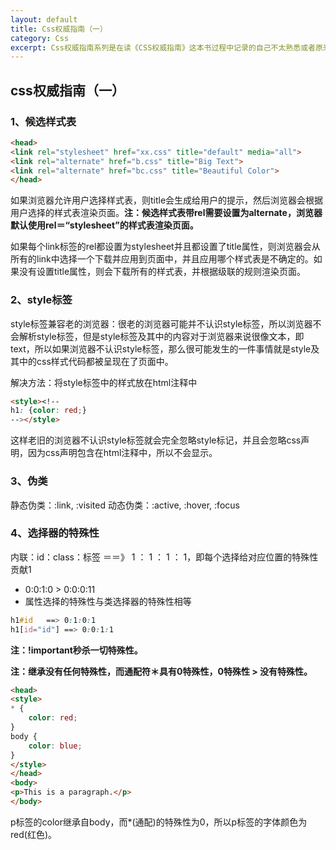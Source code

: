 ```yaml
---
layout: default
title: Css权威指南（一）
category: Css
excerpt: Css权威指南系列是在读《CSS权威指南》这本书过程中记录的自己不太熟悉或者原来不会的知识点。
---
```


<h2>css权威指南（一）</h2>

<h3>1、候选样式表</h3>

```html
<head>
<link rel="stylesheet" href="xx.css" title="default" media="all">
<link rel="alternate" href="b.css" title="Big Text">
<link rel="alternate" href="bc.css" title="Beautiful Color">
</head>
```
如果浏览器允许用户选择样式表，则title会生成给用户的提示，然后浏览器会根据用户选择的样式表渲染页面。**注：候选样式表带rel需要设置为alternate，浏览器默认使用rel＝“stylesheet”的样式表渲染页面。**

如果每个link标签的rel都设置为stylesheet并且都设置了title属性，则浏览器会从所有的link中选择一个下载并应用到页面中，并且应用哪个样式表是不确定的。如果没有设置title属性，则会下载所有的样式表，并根据级联的规则渲染页面。

<h3>2、style标签</h3>
style标签兼容老的浏览器：很老的浏览器可能并不认识style标签，所以浏览器不会解析style标签，但是style标签及其中的内容对于浏览器来说很像文本，即text，所以如果浏览器不认识style标签，那么很可能发生的一件事情就是style及其中的css样式代码都被呈现在了页面中。

解决方法：将style标签中的样式放在html注释中

```html
<style><!--
h1: {color: red;}
--></style>
```

这样老旧的浏览器不认识style标签就会完全忽略style标记，并且会忽略css声明，因为css声明包含在html注释中，所以不会显示。

<h3>3、伪类</h3>
静态伪类：:link, :visited
动态伪类：:active, :hover, :focus

<h3>4、选择器的特殊性</h3>

内联：id：class：标签 ＝＝》 1 ： 1 ： 1 ： 1，即每个选择给对应位置的特殊性贡献1

* 0:0:1:0 > 0:0:0:11
* 属性选择的特殊性与类选择器的特殊性相等

```css
h1#id	==> 0:1:0:1
h1[id="id"]	==> 0:0:1:1
```

**注：!important秒杀一切特殊性。**

**注：继承没有任何特殊性，而通配符＊具有0特殊性，0特殊性 > 没有特殊性。**

```html
<head>
<style>
* {
	color: red;
}
body {
	color: blue;
}
</style>
</head>
<body>
<p>This is a paragraph.</p>
</body>
```
p标签的color继承自body，而*(通配)的特殊性为0，所以p标签的字体颜色为red(红色)。
